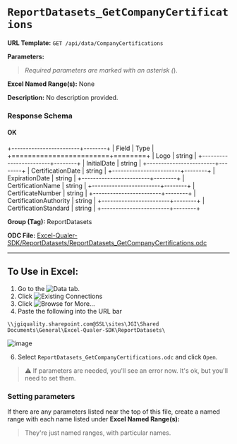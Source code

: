 # `ReportDatasets_GetCompanyCertifications`

**URL Template:**
`GET /api/data/CompanyCertifications`

**Parameters:**


> *Required parameters are marked with an asterisk (*).

**Excel Named Range(s):**
None


**Description:**
No description provided.

### Response Schema

#### OK
+------------------------+--------+
| Field                  | Type   |
+========================+========+
| Logo                   | string |
+------------------------+--------+
| InitialDate            | string |
+------------------------+--------+
| CertificationDate      | string |
+------------------------+--------+
| ExpirationDate         | string |
+------------------------+--------+
| CertificationName      | string |
+------------------------+--------+
| CertificateNumber      | string |
+------------------------+--------+
| CertificationAuthority | string |
+------------------------+--------+
| CertificationStandard  | string |
+------------------------+--------+

**Group (Tag):**
ReportDatasets

**ODC File:**
[Excel-Qualer-SDK/ReportDatasets/ReportDatasets_GetCompanyCertifications.odc](https://github.com/Johnson-Gage-Inspection-Inc/qualer-sdk-odc/blob/main/Excel-Qualer-SDK/ReportDatasets/ReportDatasets_GetCompanyCertifications.odc)

---

To Use in Excel:
---

1. Go to the ![`Data`](https://github.com/user-attachments/assets/da437a70-57b3-4c5b-bb01-4910ece19ed1)
 tab.
3. Click ![Existing Connections](https://github.com/user-attachments/assets/a2f1ed67-b2e0-4c23-ac90-68c870e60289)
4. Click ![`Browse for More...`](https://github.com/user-attachments/assets/8e698494-6865-41e7-b6fa-043aea81809a)
5. Paste the following into the URL bar
```
\\jgiquality.sharepoint.com@SSL\sites\JGI\Shared Documents\General\Excel-Qualer-SDK\ReportDatasets\
```

![image](https://github.com/user-attachments/assets/1e1a8d87-0377-446d-aaf5-d78562991db3)

6. Select `ReportDatasets_GetCompanyCertifications.odc` and click `Open`.

> ⚠️ If parameters are needed, you'll see an error now. It's ok, but you'll need to set them.

### Setting parameters
If there are any parameters listed near the top of this file, create a named range with each name listed under **Excel Named Range(s):**
> They're just named ranges, with particular names.
